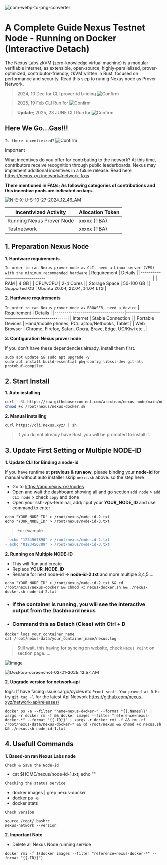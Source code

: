 ![com-webp-to-png-converter](https://github.com/user-attachments/assets/0fb7877d-8638-49a3-8a3f-670f9de617d9)

# A Complete Guide Nexus Testnet Node - Running on Docker (Interactive Detach)

The Nexus Labs zkVM (zero-knowledge virtual machine) is a modular verifiable internet, as extensible, open-source, highly-parallelized, prover-optimized, contributor-friendly, zkVM written in Rust, focused on performance and security. Read this step to runnig Nexus node as Prover Network.

> 2024, 10 Dec for CLI prover-id binding ![Confirm](https://img.shields.io/badge/Testnet_1-END_-red)

> 2025, 19 Feb CLI Run for ![Confirm](https://img.shields.io/badge/Testnet_2-END_-red)

> **Update**; 2025, 23 JUNE CLI Run for ![Confirm](https://img.shields.io/badge/Testnet_3-ONGOING_-brightgreen)

## Here We Go...Gas!!!
`Is there incentivized?` ![Confirm](https://img.shields.io/badge/Confirm-yes-brightgreen)

> [!IMPORTANT]
> What incentives do you offer for contributing to the network? At this time, contributors receive recognition through public leaderboards. Nexus may implement additional incentives in a future release. Read here https://nexus.xyz/network#network-faqs

**There mentioned in FAQs; As following categories of contributions and this incentive pools are indicated on faqs.**

![N-E-X-U-S-10-27-2024_12_46_AM](https://github.com/user-attachments/assets/8f195829-249f-4528-862d-e94bcb55d4df)

| Incentivized Activity             | Allocation Token |
|-----------------------------------|---------------|
| Running Nexus Prover Node         | xxxxx (TBA) |
| Testnetwork                       | xxxxx (TBA) |

## 1. Preparation Nexus Node
**1. Hardware requirements** 

`In order to ran Nexus prover node as CLI, need a Linux server (VPS) with the minimum recommended hardware`
| Requirement                      | Details                                          |
|-----------------------------------|------------------------------------------------|
| RAM                               | 4 GB                                            |
| CPU/vCPU                          | 2-4 Cores                                        |
| Storage Space                     | 50-100 GB                                      |
| Supported OS                      | Ubuntu 20.04, 22.04, 24.04 LTS                 |

**2. Hardware requirements**

`In order to ran Nexus prover node as BROWSER, need a device`
| Requirement                      | Details                                         |
|-----------------------------------|------------------------------------------------|
| Internet                          | Stable Connection                            |
| Portable Devices                  | Hand/mobile phones, PC/Laptop/Netbooks, Tablet | 
| Web Browser                       | Chrome, Firefox, Safari, Opera, Brave, Edge, UC/Kiwi etc.. |

**3. Configuration Nexus prover node**

If you don't have these dependencies already, install them first.

```
sudo apt update && sudo apt upgrade -y 
sudo apt install build-essential pkg-config libssl-dev git-all protobuf-compiler
```
## 2. Start Install

**1. Auto installing**

```bash
curl -sSL https://raw.githubusercontent.com/arcxteam/nexus-node/main/nexus-docker.sh -o /root/nexus/nexus-docker.sh
chmod +x /root/nexus/nexus-docker.sh
```

**2. Manual installing**

```
curl https://cli.nexus.xyz/ | sh
```

> If you do not already have Rust, you will be prompted to install it.

## 3. Update First Setting or Multiple NODE-ID

**1. Update CLI for Binding a node-id**

If you have runtime at **previous & run now**, please binding your **node-id** for manual without auto installer skrip `nexus.sh` above. so the step here

- Go to https://app.nexus.xyz/nodes
- Open and wait the dashboard showing all and go section `add node` > `add CLI node` > check `copy` and done
- Open your ssh-vps-terminal, add/input your **YOUR_NODE_ID** and use command to enter
```
echo "YOUR_NODE_ID" > /root/nexus/node-id-2.txt
echo "YOUR_NODE_ID" > /root/nexus/node-id-3.txt
```
> For example 
```diff
- echo "1234567890" > /root/nexus/node-id-2.txt
- echo "0123456789" > /root/nexus/node-id-3.txt
```

**2. Running on Multiple NODE-ID**

- This will Run and create
- Replace **YOUR_NODE_ID**
- Rename for next node-id -> **node-id-2.txt** and more multiple 3,4,5....
```
echo "YOUR_NODE_ID" > /root/nexus/node-id-2.txt && cd /root/nexus/nexus-docker && chmod +x nexus-docker.sh && ./nexus-docker.sh node-id-2.txt
```

- ### If the container is running, you will see the interactive output from the Dashboard nexus
- ### Command this as Detach (Close) with Ctrl + D
```
docker logs your_container_name
cat /root/nexus-data/your_container_name/nexus.log
```
> Still wait, this having for syncing on website, check `Nexus Point` on section page.....

![image](https://github.com/user-attachments/assets/a2d5e515-df98-4701-93aa-5df3ceb26c57)

![Desktop-screenshot-02-21-2025_12_57_AM](https://github.com/user-attachments/assets/ea0abe49-3f66-4c98-8d30-20443ca0cef3)

**2. Upgrade version for network-api**

logs: If have facing issue cargo/cycles etc `Proof sent! You proved at 0 Hz` try `git tag -l` for the latest Api Network https://github.com/nexus-xyz/network-api/releases/

```
docker ps -a --filter "name=nexus-docker-" --format "{{.Names}}" | xargs -r docker rm -f && docker images --filter "reference=nexus-docker-*" --format "{{.ID}}" | xargs -r docker rmi -f && rm -rf /root/nexus-data/nexus-docker-* && cd /root/nexus && chmod +x nexus.sh && ./nexus.sh node-id-1.txt
```

## 4. Usefull Commands

**1. Based-on ran Nexus Labs node**

`Check & Save the Node-id`

- cat $HOME/nexus/node-id-1.txt; echo ""


`Checking the status service`

- docker images | grep nexus-docker
- docker ps -a
- docker stats

`Check Version`

```
source /root/.bashrc
nexus-network --version
```
**2. Important Note** 

- Delete all Nexus Node running service

```
docker rmi -f $(docker images --filter "reference=nexus-docker-*" --format "{{.ID}}")
```
